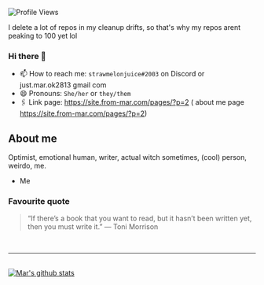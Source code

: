 <h align = "left"><img src = "https://komarev.com/ghpvc/?username=mar-on-github" alt = "Profile Views" /></h><br>

I delete a lot of repos in my cleanup drifts, so that's why my repos arent peaking to 100 yet lol  
     
### Hi there 👋

- 📫 How to reach me: `strawmelonjuice#2003` on Discord or just.mar.ok2813 <at> gmail <dot> com
- 😄 Pronouns: `She/her` or `they/them`
- 🖇 Link page: <https://site.from-mar.com/pages/?p=2> 
    ( about me page <https://site.from-mar.com/pages/?p=2>)


## About me
Optimist, emotional human, writer, actual witch sometimes, (cool) person, weirdo, me.
- Me
### Favourite quote
> “If there’s a book that you want to read, but it hasn’t been written yet, then you must write it.”
> ― Toni Morrison


<br><hr><br>
[![Mar's github stats](https://github-readme-stats.vercel.app/api?username=mar-on-github&count_private=true&show_icons=true)](https://github.com/mar-on-github)
